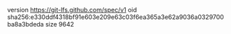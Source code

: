 version https://git-lfs.github.com/spec/v1
oid sha256:e330ddf4318bf91e603e209e63c03f6ea365a3e62a9036a0329700ba8a3bdeda
size 9642
